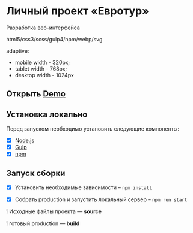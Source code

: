 # Личный проект «Евротур»

Разработка веб-интерфейса

html5/css3/scss/gulp4/npm/webp/svg

adaptive:
  - mobile width - 320px;
  - tablet width - 768px;
  - desktop width - 1024px

## Открыть [Demo](https://arturtkachenko93.github.io/Artur_euro-trip/)

## Установка локально
Перед запуском необходимо установить следующие компоненты:
- [x] [Node.js](https://nodejs.org/)
- [x] [Gulp](https://gulpjs.com/)
- [x] [npm](https://www.npmjs.com/)

## Запуск сборки
- [x] Установить необходимые зависимости – `npm install`
- [x] Собрать production и запустить локальный сервер – `npm run start`


:grey_exclamation: Исходные файлы проекта — **source**

:grey_exclamation: готовый production —  **build**
